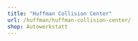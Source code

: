 ```yaml
---
title: "Huffman Collision Center"
url: /huffman/huffman-collision-center/
shop: Autowerkstatt
---
```

